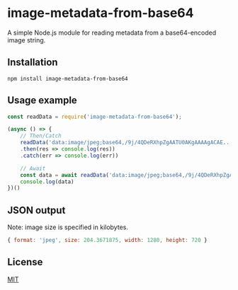 # image-metadata-from-base64
A simple Node.js module for reading metadata from a base64-encoded image string.

## Installation
```
npm install image-metadata-from-base64
```

## Usage example
```javascript
const readData = require('image-metadata-from-base64');

(async () => {
    // Then/Catch
    readData('data:image/jpeg;base64,/9j/4QDeRXhpZgAATU0AKgAAAAgACAE...NGdm7n/2Q==')
    .then(res => console.log(res))
    .catch(err => console.log(err))

    // Await
    const data = await readData('data:image/jpeg;base64,/9j/4QDeRXhpZgAATU0AKgAAAAgACAE...NGdm7n/2Q==')
    console.log(data)
})()
```

## JSON output
Note: image size is specified in kilobytes.
```javascript
{ format: 'jpeg', size: 204.3671875, width: 1280, height: 720 }
```

## License
[MIT](../blob/master/LICENSE)